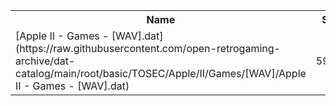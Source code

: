 <table>
<tr><th>Name</th><th>Size</th></tr>
<tr><td>[Apple II - Games - [WAV].dat](https://raw.githubusercontent.com/open-retrogaming-archive/dat-catalog/main/root/basic/TOSEC/Apple/II/Games/[WAV]/Apple II - Games - [WAV].dat)</td><td>59894</td></tr>
</table>
